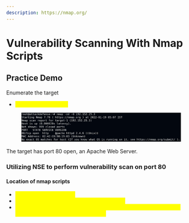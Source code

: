 ```yaml
---
description: https://nmap.org/
---
```


# Vulnerability Scanning With Nmap Scripts

## Practice Demo

Enumerate the target

* <mark style="color:yellow;">nmap -sV -O targetIP</mark>

<figure><img src="../../.gitbook/assets/image (105).png" alt=""><figcaption></figcaption></figure>

The target has port 80 open, an Apache Web Server.

### Utilizing NSE to perform vulnerability scan on port 80

#### Location of nmap scripts

* <mark style="color:yellow;">/usr/share/nmap/scripts</mark>
* <mark style="color:yellow;">nmap -sV -p 80 --script=http-enum targetIP</mark>
* <mark style="color:yellow;">nmap -sV -p 80 --script=http-shellshock --script-args  "http-shell-shellshock.uri=/gettime.cgi" targetIP</mark>
